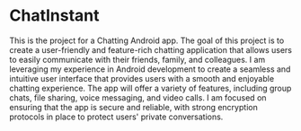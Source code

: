 # ChatInstant

This is the project for a Chatting Android app. The goal of this project is to create a user-friendly and feature-rich chatting application that allows users to easily communicate with their friends, family, and colleagues.
I am leveraging my experience in Android development to create a seamless and intuitive user interface that provides users with a smooth and enjoyable chatting experience. The app will offer a variety of features, including group chats, file sharing, voice messaging, and video calls.
I am focused on ensuring that the app is secure and reliable, with strong encryption protocols in place to protect users' private conversations.
